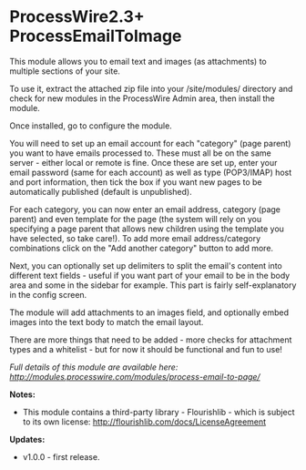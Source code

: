 # ProcessWire2.3+ ProcessEmailToImage

This module allows you to email text and images (as attachments) to multiple sections of your site.

To use it, extract the attached zip file into your /site/modules/ directory and check for new modules in the ProcessWire Admin area, then install the module.

Once installed, go to configure the module.

You will need to set up an email account for each "category" (page parent) you want to have emails processed to. These must all be on the same server - either local or remote is fine. Once these are set up, enter your email password (same for each account) as well as type (POP3/IMAP) host and port information, then tick the box if you want new pages to be automatically published (default is unpublished).

For each category, you can now enter an email address, category (page parent) and even template for the page (the system will rely on you specifying a page parent that allows new children using the template you have selected, so take care!). To add more email address/category combinations click on the "Add another category" button to add more.

Next, you can optionally set up delimiters to split the email's content into different text fields - useful if you want part of your email to be in the body area and some in the sidebar for example. This part is fairly self-explanatory in the config screen.

The module will add attachments to an images field, and optionally embed images into the text body to match the email layout.

There are more things that need to be added - more checks for attachment types and a whitelist - but for now it should be functional and fun to use!

*Full details of this module are available here: http://modules.processwire.com/modules/process-email-to-page/*

__Notes:__

* This module contains a third-party library - Flourishlib - which is subject to its own license: http://flourishlib.com/docs/LicenseAgreement

__Updates:__

* v1.0.0 - first release.